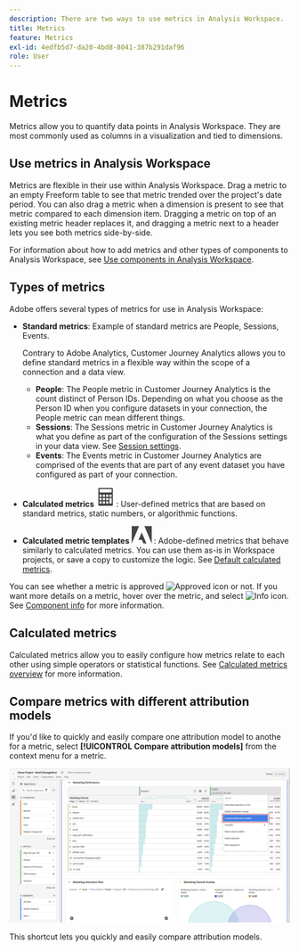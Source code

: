 ```yaml
---
description: There are two ways to use metrics in Analysis Workspace.
title: Metrics
feature: Metrics
exl-id: 4edfb5d7-da20-4bd8-8041-387b291daf96
role: User
---
```

# Metrics

Metrics allow you to quantify data points in Analysis Workspace. They are most commonly used as columns in a visualization and tied to dimensions.

## Use metrics in Analysis Workspace

Metrics are flexible in their use within Analysis Workspace. Drag a metric to an empty Freeform table to see that metric trended over the project's date period. You can also drag a metric when a dimension is present to see that metric compared to each dimension item. Dragging a metric on top of an existing metric header replaces it, and dragging a metric next to a header lets you see both metrics side-by-side.

For information about how to add metrics and other types of components to Analysis Workspace, see [Use components in Analysis Workspace](/help/components/use-components-in-workspace.md).


## Types of metrics

Adobe offers several types of metrics for use in Analysis Workspace:


* **Standard metrics**: Example of standard metrics are People, Sessions, Events.

  Contrary to Adobe Analytics, Customer Journey Analytics allows you to define standard metrics in a flexible way within the scope of a connection and a data view. 

  * **People**: The People metric in Customer Journey Analytics is the count distinct of Person IDs. Depending on what you choose as the Person ID when you configure datasets in your connection, the People metric can mean different things.
  * **Sessions**: The Sessions metric in Customer Journey Analytics is what you define as part of the configuration of the Sessions settings in your data view. See [Session settings](/help/data-views/session-settings.md).
  * **Events**: The Events metric in Customer Journey Analytics are comprised of the events that are part of any event dataset you have configured as part of your connection.

* **Calculated metrics** ![Calculator](/help/assets/icons/Calculator.svg): User-defined metrics that are based on standard metrics, static numbers, or algorithmic functions.

* **Calculated metric templates**  ![AdobeLogoSmall](/help/assets/icons/AdobeLogoSmall.svg) : Adobe-defined metrics that behave similarly to calculated metrics. You can use them as-is in Workspace projects, or save a copy to customize the logic. See [Default calculated metrics](calc-metrics/cm-workflow/../default-calcmetrics.md).

You can see whether a metric is approved ![Approved icon](https://spectrum.adobe.com/static/icons/ui_18/CheckmarkSize100.svg)  or not. If you want more details on a metric, hover over the metric, and select ![Info icon](https://spectrum.adobe.com/static/icons/workflow_18/Smock_InfoOutline_18_N.svg). See [Component info](use-components-in-workspace.md#component-info) for more information.



## Calculated metrics

Calculated metrics allow you to easily configure how metrics relate to each other using simple operators or statistical functions. See [Calculated metrics overview](/help/components/calc-metrics/calc-metr-overview.md) for more information.

<!--

There are several ways to create calculated metrics. See [Create calculated metrics]()

### Create calculated metrics for all projects

You can use the calculated metric builder to create calculated metrics. When created in this way, calculated metrics are available in the component list and can then be used in projects throughout your organization. 

For information about how to access the calculated metrics builder, see [Build metrics](/help/components/calc-metrics/cm-workflow/cm-build-metrics.md).

### Create calculated metrics for a single project

You can create quick calculated metrics that are available only for the project where they were created.

To create a calculated metric for a single project:

1. In Analysis Workspace, open the project where you want to create the calculated metric.

1. In a freeform table, select **[!UICONTROL Create metric from selection]** from the context menu in a column header.

   ![Workspace panel highlighting Create from selection](assets/create-metric-from-selection.png)

1. To create a calculated metric for this project only, choose from the following options:

   * [!UICONTROL **Divide**]
   
   * [!UICONTROL **Subtract**]

   * [!UICONTROL **Add**]

   * [!UICONTROL **Multiply**]

   Or, to open the calculated metric builder and create the calculated metric for all projects, select [!UICONTROL **Open in Calculated Metric Builder**], then continue with [Build metrics](/help/components/calc-metrics/cm-workflow/cm-build-metrics.md).


<!-- This video really shows an AA example using hits, etc.  Not suitable for CJA... >
+++ See the following video on how to create an implementation-less calculated metric from within Analysis Workspace.

[Calculated Metrics: Implementation-less metrics](https://experienceleague.adobe.com/docs/analytics-learn/tutorials/components/calculated-metrics/calculated-metrics-implementationless-metrics.html) (3:42)


>[!VIDEO](https://video.tv.adobe.com/v/25407/?quality=12)

+++

-->

## Compare metrics with different attribution models

If you'd like to quickly and easily compare one attribution model to anothe for a metric, select **[!UICONTROL Compare attribution models]** from the context menu for a metric.

![Workspace panel highlighting Compare attribution models](assets/compare-attribution.png)

This shortcut lets you quickly and easily compare attribution models.
